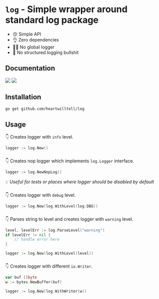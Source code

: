 # `log` - Simple wrapper around standard log package

- 😚 Simple API
- 👌 Zero dependencies
- 😮‍💨 No global logger
- 👏 No structured logging bullshit

## Documentation
[![](https://goreportcard.com/badge/github.com/heartwilltell/log)](https://goreportcard.com/report/github.com/heartwilltell/log)
[![](https://pkg.go.dev/badge/github.com/heartwilltell/log?utm_source=godoc)](https://pkg.go.dev/github.com/heartwilltell/log)


## Installation
```bash
go get github.com/heartwilltell/log
```

## Usage

👇 Creates logger with `info` level. 
```go
logger := log.New()
```
###

👇 Creates nop logger which implements `log.Logger` interface.
```go
logger := log.NewNopLog()
```
💡 _Useful for tests or places where logger should be disabled by default_
###

👇 Creates logger with `debug` level.
```go
logger := log.New(log.WithLevel(log.DBG))
```
###

👇 Parses string to level and creates logger with `warning` level.
```go
level, levelErr := log.ParseLevel("warning")
if levelErr != nil {
	// handle error here
}

logger := log.New(log.WithLevel(level))
```
###

👇 Creates logger with different `io.Writer`.
```go
var buf []byte
w := bytes.NewBuffer(buf)

logger := log.New(log.WithWriter(w))
```